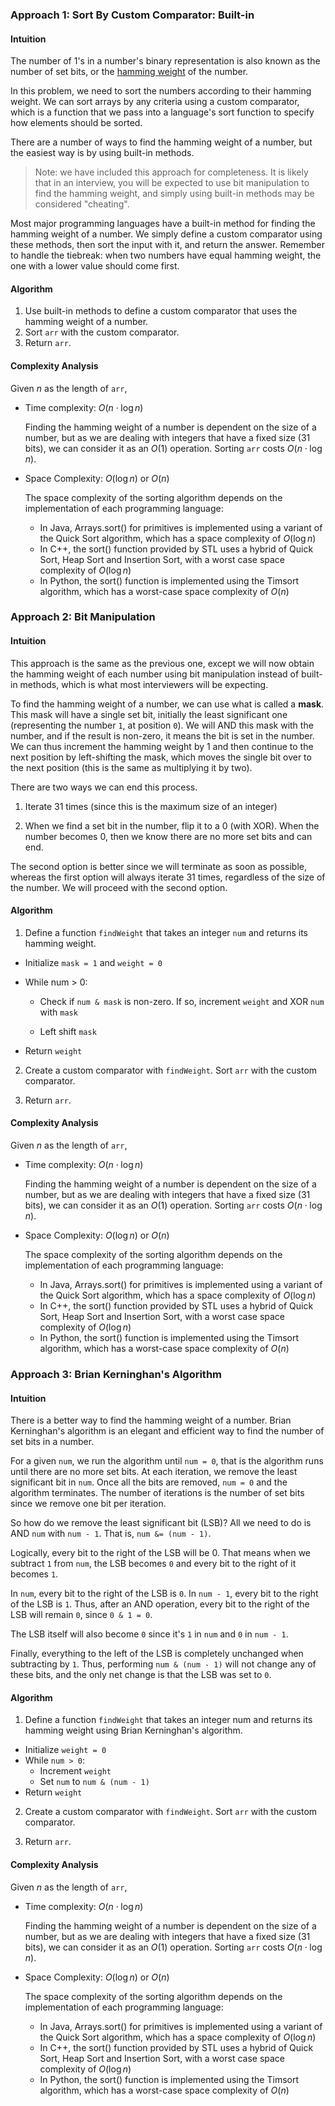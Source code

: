 ### Approach 1: Sort By Custom Comparator: Built-in

#### Intuition

The number of 1's in a number's binary representation is also known as the number of set bits, or the [hamming weight](https://en.wikipedia.org/wiki/Hamming_weight) of the number.

In this problem, we need to sort the numbers according to their hamming weight. We can sort arrays by any criteria using a custom comparator, which is a function that we pass into a language's sort function to specify how elements should be sorted.

There are a number of ways to find the hamming weight of a number, but the easiest way is by using built-in methods.

> Note: we have included this approach for completeness. It is likely that in an interview, you will be expected to use bit manipulation to find the hamming weight, and simply using built-in methods may be considered "cheating".

Most major programming languages have a built-in method for finding the hamming weight of a number. We simply define a custom comparator using these methods, then sort the input with it, and return the answer. Remember to handle the tiebreak: when two numbers have equal hamming weight, the one with a lower value should come first.

#### Algorithm

1. Use built-in methods to define a custom comparator that uses the hamming weight of a number.
2. Sort `arr` with the custom comparator.
3. Return `arr`.

#### Complexity Analysis

Given _n_ as the length of `arr`,

- Time complexity: $O(n \cdot \log{n})$

  Finding the hamming weight of a number is dependent on the size of a number, but as we are dealing with integers that have a fixed size (31 bits), we can consider it as an $O(1)$ operation. Sorting `arr` costs $O(n \cdot \log{n})$.

- Space Complexity: $O(\log n)$ or $O(n)$

  The space complexity of the sorting algorithm depends on the implementation of each programming language:

  - In Java, Arrays.sort() for primitives is implemented using a variant of the Quick Sort algorithm, which has a space complexity of $O(\log n)$
  - In C++, the sort() function provided by STL uses a hybrid of Quick Sort, Heap Sort and Insertion Sort, with a worst case space complexity of $O(\log n)$
  - In Python, the sort() function is implemented using the Timsort algorithm, which has a worst-case space complexity of $O(n)$

### Approach 2: Bit Manipulation

#### Intuition

This approach is the same as the previous one, except we will now obtain the hamming weight of each number using bit manipulation instead of built-in methods, which is what most interviewers will be expecting.

To find the hamming weight of a number, we can use what is called a **mask**. This mask will have a single set bit, initially the least significant one (representing the number `1`, at position `0`). We will AND this mask with the number, and if the result is non-zero, it means the bit is set in the number. We can thus increment the hamming weight by 1 and then continue to the next position by left-shifting the mask, which moves the single bit over to the next position (this is the same as multiplying it by two).

There are two ways we can end this process.

1. Iterate 31 times (since this is the maximum size of an integer)

2. When we find a set bit in the number, flip it to a 0 (with XOR). When the number becomes 0, then we know there are no more set bits and can end.

The second option is better since we will terminate as soon as possible, whereas the first option will always iterate 31 times, regardless of the size of the number. We will proceed with the second option.

#### Algorithm

1. Define a function `findWeight` that takes an integer `num` and returns its hamming weight.

- Initialize `mask = 1` and `weight = 0`

- While num > 0:

  - Check if `num & mask` is non-zero. If so, increment `weight` and XOR `num` with `mask`

  - Left shift `mask`

- Return `weight`

2. Create a custom comparator with `findWeight`. Sort `arr` with the custom comparator.

3. Return `arr`.

#### Complexity Analysis

Given $n$ as the length of `arr`,

- Time complexity: $O(n \cdot \log{n})$

  Finding the hamming weight of a number is dependent on the size of a number, but as we are dealing with integers that have a fixed size (31 bits), we can consider it as an $O(1)$ operation. Sorting `arr` costs $O(n \cdot \log{n})$.

- Space Complexity: $O(\log n)$ or $O(n)$

  The space complexity of the sorting algorithm depends on the implementation of each programming language:

  - In Java, Arrays.sort() for primitives is implemented using a variant of the Quick Sort algorithm, which has a space complexity of $O(\log n)$
  - In C++, the sort() function provided by STL uses a hybrid of Quick Sort, Heap Sort and Insertion Sort, with a worst case space complexity of $O(\log n)$
  - In Python, the sort() function is implemented using the Timsort algorithm, which has a worst-case space complexity of $O(n)$

### Approach 3: Brian Kerninghan's Algorithm

#### Intuition

There is a better way to find the hamming weight of a number. Brian Kerninghan's algorithm is an elegant and efficient way to find the number of set bits in a number.

For a given `num`, we run the algorithm until `num = 0`, that is the algorithm runs until there are no more set bits. At each iteration, we remove the least significant bit in `num`. Once all the bits are removed, `num = 0` and the algorithm terminates. The number of iterations is the number of set bits since we remove one bit per iteration.

So how do we remove the least significant bit (LSB)? All we need to do is AND `num` with `num - 1`. That is, `num &= (num - 1)`.

Logically, every bit to the right of the LSB will be 0. That means when we subtract `1` from `num`, the LSB becomes `0` and every bit to the right of it becomes `1`.

In `num`, every bit to the right of the LSB is `0`. In `num - 1`, every bit to the right of the LSB is `1`. Thus, after an AND operation, every bit to the right of the LSB will remain `0`, since `0 & 1 = 0`.

The LSB itself will also become `0` since it's `1` in `num` and `0` in `num - 1`.

Finally, everything to the left of the LSB is completely unchanged when subtracting by `1`. Thus, performing `num & (num - 1)` will not change any of these bits, and the only net change is that the LSB was set to `0`.

#### Algorithm

1. Define a function `findWeight` that takes an integer num and returns its hamming weight using Brian Kerninghan's algorithm.

- Initialize `weight = 0`
- While `num > 0`:
  - Increment `weight`
  - Set `num` to `num & (num - 1)`
- Return `weight`

2. Create a custom comparator with `findWeight`. Sort `arr` with the custom comparator.

3. Return `arr`.

#### Complexity Analysis

Given $n$ as the length of `arr`,

- Time complexity: $O(n \cdot \log{n})$

  Finding the hamming weight of a number is dependent on the size of a number, but as we are dealing with integers that have a fixed size (31 bits), we can consider it as an $O(1)$ operation. Sorting `arr` costs $O(n \cdot \log{n})$.

- Space Complexity: $O(\log n)$ or $O(n)$

  The space complexity of the sorting algorithm depends on the implementation of each programming language:

  - In Java, Arrays.sort() for primitives is implemented using a variant of the Quick Sort algorithm, which has a space complexity of $O(\log n)$
  - In C++, the sort() function provided by STL uses a hybrid of Quick Sort, Heap Sort and Insertion Sort, with a worst case space complexity of $O(\log n)$
  - In Python, the sort() function is implemented using the Timsort algorithm, which has a worst-case space complexity of $O(n)$
